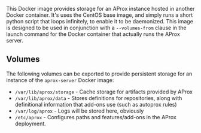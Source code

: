 This Docker image provides storage for an AProx instance hosted in another Docker container. It's uses the CentOS base image, and simply runs a short python script that loops infinitely, to enable it to be daemonized. This image is designed to be used in conjunction with a `--volumes-from` clause in the launch command for the Docker container that actually runs the AProx server.

## Volumes

The following volumes can be exported to provide persistent storage for an instance of the `aprox-server` Docker image:

- `/var/lib/aprox/storage` - Cache storage for artifacts provided by AProx
- `/var/lib/aprox/data` - Stores definitions for repositories, along with definitional information that add-ons use (such as autoprox rules)
- `/var/log/aprox` - Logs will be stored here, obviously
- `/etc/aprox` - Configures paths and features/add-ons in the AProx deployment.

